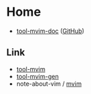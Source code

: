 
# Home

* [tool-mvim-doc](https://samwhelp.github.io/tool-mvim-doc/) ([GitHub](https://github.com/samwhelp/tool-mvim-doc))


## Link

* [tool-mvim](https://github.com/samwhelp/tool-mvim)
* [tool-mvim-gen](https://github.com/samwhelp/tool-mvim-gen)
* note-about-vim / [mvim](https://samwhelp.github.io/note-about-vim/read/project/mvim.html)
